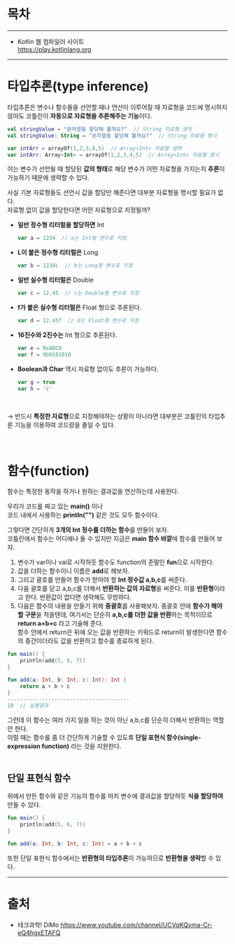 # 목차

---
* Kotlin 웹 컴파일러 사이트<br>
  https://play.kotlinlang.org
---
# 타입추론(type inference)
타입추론은 변수나 함수들을 선언할 때나 연산이 이루어질 때 자료형을 코드에 명시하지 않아도 코틀린이 **자동으로 자료형을 추론해주는 기능**이다.

```kotlin
val stringValue = "문자열을 할당해 볼까요?"  // String 자료형 생략
val stringValue: String = "문자열을 할당해 볼까요?"  // String 자료형 명시

var intArr = arrayOf(1,2,3,4,5)  // Array<Int> 자료형 생략
var intArr: Array<Int> = arrayOf(1,2,3,4,5)  // Array<Int> 자료형 명시
```
이는 변수가 선언될 때 할당된 **값의 형태**로 해당 변수가 어떤 자료형을 가지는지 **추론**이 가능하기 때문에 생략할 수 있다.

사실 기본 자료형들도 선언시 값을 할당만 해준다면 대부분 자료형을 명시할 필요가 없다.<br>
자료형 없이 값을 할당한다면 어떤 자료형으로 지정될까?

* **일반 정수형 리터럴을 할당하면** Int
  ```kotlin
  var a = 1234  // a는 Int형 변수로 지정
  ```
  
* **L이 붙은 정수형 리터럴은** Long
  ```kotlin
  var b = 1234L  // b는 Long형 변수로 지정
  ```
  
* **일반 실수형 리터럴은** Double
  ```kotlin
  var c = 12.45  // c는 Double형 변수로 지정
  ```
  
* **f가 붙은 실수형 리터럴은** Float 형으로 추론된다.
  ```kotlin
  var d = 12.45f  // d는 Float형 변수로 지정
  ```
  
* **16진수와 2진수는** Int 형으로 추론된다.
  ```kotlin
  var e = 0xABCD
  var f = 0b0101010
  ```
  
* **Boolean과 Char** 역시 자료형 없이도 추론이 가능하다.
  ```kotlin
  var g = true
  var h = 'c'
  ```
<br>

→ 반드시 **특정한 자료형**으로 지정해야하는 상황이 아니라면 대부분은 코틀린의 타입추론 기능을 이용하여 코드량을 줄일 수 있다.
<br><br><br>

# 함수(function)
함수는 특정한 동작을 하거나 원하는 결과값을 연산하는데 사용한다.

우리가 코드를 짜고 있는 **main()** 이나<br>
코드 내에서 사용하는 **println("")** 같은 것도 모두 함수이다.

그렇다면 간단하게 **3개의 Int 정수를 더하는 함수**를 만들어 보자.<br>
코틀린에서 함수는 어디에나 둘 수 있지만 지금은 **main 함수 바깥**에 함수를 만들어 보자.<br>
1. 변수가 var이나 val로 시작하듯 함수도 function의 준말인 **fun**으로 시작한다.<br>
2. 값을 더하는 함수이니 이름은 **add**로 해보자.<br>
3. 그리고 괄호를 만들어 함수가 받아야 할 **Int 정수값 a,b,c**를 써준다.
4. 다음 괄호를 닫고 a,b,c를 더해서 **반환하는 값의 자료형**을 써준다. 이를 **반환형**이라고 한다. 반환값이 없다면 생략해도 무방하다.
5. 다음은 함수의 내용을 만들기 위해 **중괄호**를 사용해보자. 중괄호 안에 **함수가 해야할 구문**을 적을텐데, 여기서는 단순히 **a,b,c를 더한 값을 반환**하는 목적이므로 **return a+b+c** 라고 기술해 준다.<br>
 함수 안에서 return은 뒤에 오는 값을 반환하는 키워드로 return이 발생한다면 함수의 중간이더라도 값을 반환하고 함수를 종료하게 된다.

```kotlin
fun main() {
    println(add(5, 6, 7))
}

fun add(a: Int, b: Int, c: Int): Int {
    return a + b + c
}
---------------------------------------
18  // 실행결과
```
그런데 이 함수는 여러 가지 일을 하는 것이 아닌 a,b,c를 단순히 더해서 반환하는 역할만 한다.<br>
이럴 때는 함수를 좀 더 간단하게 기술할 수 있도록 **단일 표현식 함수(single-expression function)** 라는 것을 지원한다.
<br><br>

## 단일 표현식 함수
위에서 만든 함수와 같은 기능의 함수를 마치 변수에 결과값을 할당하듯 **식을 할당하여** 만들 수 있다.
```kotlin
fun main() {
    println(add(5, 6, 7))
}

fun add(a: Int, b: Int, c: Int) = a + b + c
```
또한 단일 표현식 함수에서는 **반환형의 타입추론**이 가능하므로 **반환형을 생략**할 수 있다.



















---
# 출처
* 테크과학! DiMo
  https://www.youtube.com/channel/UCVqKQvma-Cr-eQ4hgxETAFQ
  
<br><br>
